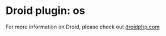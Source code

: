 Droid plugin: os
================

For more information on Droid, please check out [droidphp.com](http://droidphp.com)
